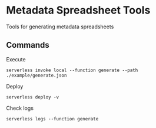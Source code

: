 # Metadata Spreadsheet Tools
Tools for generating metadata spreadsheets

## Commands
Execute
```
serverless invoke local --function generate --path ./example/generate.json
```

Deploy
```
serverless deploy -v
```

Check logs
```
serverless logs --function generate
```